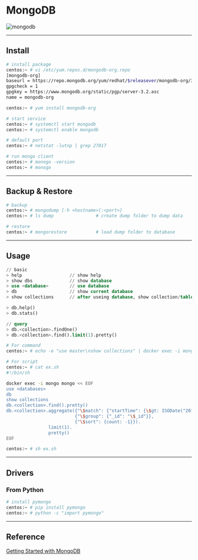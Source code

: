 # MongoDB

![mongodb](https://webassets.mongodb.com/_com_assets/global/mongodb-logo-white.png)


---

## Install

```bash
# install package
centos:~ # vi /etc/yum.repos.d/mongodb-org.repo
[mongodb-org]
baseurl = https://repo.mongodb.org/yum/redhat/$releasever/mongodb-org/3.2/x86_64/
gpgcheck = 1
gpgkey = https://www.mongodb.org/static/pgp/server-3.2.asc
name = mongodb-org

centos:~ # yum install mongodb-org

# start service
centos:~ # systemctl start mongodb
centos:~ # systemctl enable mongodb

# default port
centos:~ # netstat -lutnp | grep 27017

# run mongo client
centos:~ # monogo -version
centos:~ # monogo
```


---

## Backup & Restore

```bash
# backup
centos:~ # mongodump [-h <hostname>[:<port>]
centos:~ # ls dump                # create dump folder to dump data

# restore
centos:~ # mongorestore           # load dump folder to database
```

---

## Usage

```sql
// basic
> help                  // show help
> show dbs              // show database
> use <database>        // use database
> db                    // show current database
> show collections      // after useing database, show collection/table

> db.help()
> db.stats()

// query
> db.<collection>.findOne()
> db.<collection>.find().limit(1).pretty()
```

```bash
# For command
centos:~ # echo -e "use master\nshow collections" | docker exec -i mongo mongo

# For script
centos:~ # cat ex.sh
#!/bin/sh

docker exec -i mongo mongo << EOF
use <databases>
db
show collections
db.<collection>.find().pretty()
db.<collection>.aggregate({"\$match": {"startTime": {\$gt: ISODate("2018-01-01"), \$lt: ISODate("2018-01-31")}}}, 
                          {"\$group": {"_id": "\$_id"}},
                          {"\$sort": {count: -1}}).
                limit(1).
                pretty()
EOF

centos:~ # sh ex.sh
```


---

## Drivers


### From Python

```bash
# install pymongo
centos:~ # pip install pymongo
centos:~ # python -c "import pymongo"
```

---

## Reference

[Getting Started with MongoDB](https://docs.mongodb.com/getting-started/python/)
